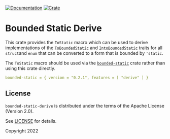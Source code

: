 [![Documentation](https://docs.rs/bounded-static-derive/badge.svg)](https://docs.rs/bounded-static-derive)
[![Crate](https://img.shields.io/crates/v/bounded-static-derive.svg)](https://crates.io/crates/bounded-static-derive)

# Bounded Static Derive

This crate provides the `ToStatic` macro which can be used to derive implementations of
the [`ToBoundedStatic`](https://docs.rs/bounded-static/latest/bounded_static/trait.ToBoundedStatic.html) and
[`IntoBoundedStatic`](https://docs.rs/bounded-static/latest/bounded_static/trait.IntoBoundedStatic.html) traits for all `struct`and `enum`
that can be converted to a form that is bounded by `'static`.

The `ToStatic` macro should be used via the [`bounded-static`](https://docs.rs/bounded-static/latest/bounded_static) crate rather
than using this crate directly.

```yaml
bounded-static = { version = "0.2.1", features = [ "derive" ] }
```

## License

`bounded-static-derive` is distributed under the terms of the Apache License (Version 2.0).

See [LICENSE](LICENSE) for details.

Copyright 2022